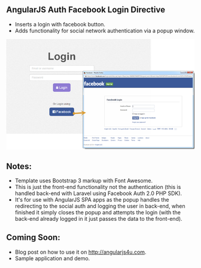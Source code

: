 ## AngularJS Auth Facebook Login Directive

 * Inserts a login with facebook button.
 * Adds functionality for social network authentication via a popup window.

![AngularJS Auth Facebook Login Directive"](facebook-login.png "AngularJS Auth Facebook Login Directive")

## Notes:
 * Template uses Bootstrap 3 markup with Font Awesome.
 * This is just the front-end functionality not the authentication (this is handled back-end with Laravel using Facebook Auth 2.0 PHP SDK).
 * It's for use with AngularJS SPA apps as the popup handles the redirecting to the social auth and logging the user in back-end, when finished it simply closes the popup and attempts the login (with the back-end already logged in it just passes the data to the front-end).


## Coming Soon:
 * Blog post on how to use it on http://angularjs4u.com.
 * Sample application and demo.
